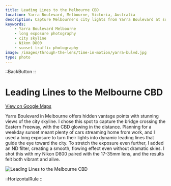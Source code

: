 ```yaml
---
title: Leading Lines to the Melbourne CBD
location: Yarra Boulevard, Melbourne, Victoria, Australia
description: Capture Melbourne's city lights from Yarra Boulevard at sunset with a long exposure, turning rush-hour traffic into glowing leading lines.
keywords:
    - Yarra Boulevard Melbourne
    - long exposure photography
    - city skyline
    - Nikon D800
    - sunset traffic photography
image: /images/through-the-lens/time-in-motion/yarra-bulvd.jpg
type: photo
---
```


::BackButton
::

# Leading Lines to the Melbourne CBD

<a href="https://maps.app.goo.gl/7gLRtUkH8nqHq5dH6" target="_blank" rel="noopener noreferrer">View on Google Maps</a>

Yarra Boulevard in Melbourne offers hidden vantage points with stunning views of the city skyline. I chose this spot to capture the bridge crossing the Eastern Freeway, with the CBD glowing in the distance. Planning for a weekday sunset meant plenty of cars streaming home from work, and I used a long exposure to turn their lights into dynamic leading lines that guide the eye toward the city. To stretch the exposure even further, I added an ND filter, creating a smooth, flowing effect even without dramatic skies. I shot this with my Nikon D800 paired with the 17-35mm lens, and the results felt both vibrant and alive.

![Leading Lines to the Melbourne CBD](/images/through-the-lens/time-in-motion/yarra-bulvd.jpg)

<div class="mb-8"></div>

::HorizontalRule
::

